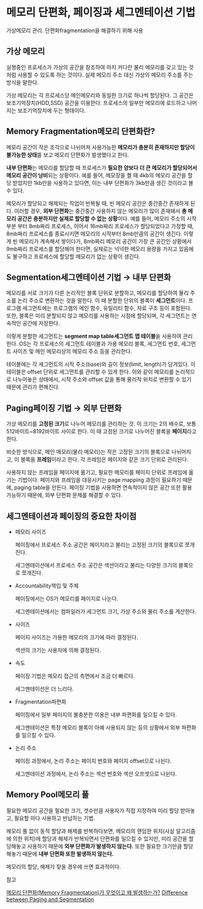 # 메모리 단편화, 페이징과 세그멘테이션 기법

가상메모리 관리. 단편화fragmentation을 해결하기 위해 사용

## 가상 메모리

실행중인 프로세스가 가상의 공간을 참조하여 마치 커다란 물리 메모리를 갖고 있는 것 처럼 사용할 수 있도록 하는 것이다. 실제 메모리 주소 대신 가상의 메모리 주소를 주는 방식을 말한다.

가상 메모리는 각 프로세스당 메인메모리와 동일한 크기로 하나씩 할당된다. 그 공간은 보조기억장치(HDD,SSD) 공간을 이용한다. 프로세스의 일부만 메모리에 로드하고 나머지는 보조기억장치에 두는 형태이다.

## Memory Fragmentation메모리 단편화란?

메모리 공간이 작은 조각으로 나뉘어져 사용가능한 **메모리가 충분히 존재하지만 할당이 불가능한 상태**를 보고 메모리 단편화가 발생했다고 한다.

**내부 단편화**는 메모리를 할당할 때 프로세스가 **필요한 양보다 더 큰 메모리가 할당되어서 메모리 공간이 낭비**되는 상황이다. 예를 들어, 메모장을 켤 때 4kb의 메모리 공간을 할당 받았지만 1kb만을 사용하고 있다면, 이는 내부 단편화가 3kb만큼 생긴 것이라고 볼 수 있다.

메모리가 할당되고 해제되는 작업이 반복될 때, 빈 메모리 공간은 중간중간 존재하게 된다. 이러할 경우, **외부 단편화**는 중간중간 사용하지 않는 메모리가 많이 존재헤서 **총 메모리 공간은 충분하지만 실제로 할당할 수 없는 상황**이다. 예를 들어, 메모리 주소의 시작 부분 부터 8mb짜리 프로세스, 이어서 16mb짜리 프로세스가 할당되었다고 가정할 때, 8mb짜리 프로세스를 종료시키면 메모리의 시작부터 8mb만큼의 공간이 생긴다. 이렇게 빈 메모리가 계속해서 쌓이다가, 8mb짜리 메모리 공간이 가장 큰 공간인 상황에서 9mb짜리 프로세스를 할당해야 한다면, 실제로는 넉넉한 메모리 용량을 가지고 있음에도 불구하고 프로세스에 할당할 메모리가 없는 상황이 생긴다.

## Segmentation세그멘테이션 기법 → 내부 단편화

메모리를 서로 크기가 다른 논리적인 블록 단위로 분할하고, 메모리를 할당하여 물리 주소를 논리 주소로 변환하는 것을 말한다. 이 때 분할한 단위의 블록이 **세그먼트**이다. 프로그램 세그먼트에는 프로그램의 메인 함수, 유틸리티 함수, 자료 구조 등이 포함된다. 또한, 블록은 미리 분할되지 않고 메모리를 사용하는 시점에 할당되며, 각 세그먼트는 연속적인 공간에 저장한다.

이렇게 분할한 세그먼트는 **segment map table세그먼트 맵 테이블**을 사용하여 관리한다. OS는 각 프로세스의 세그먼트 테이블과 가용 메모리 블록, 세그먼트 번호, 세그먼트 사이즈 및 메인 메모리상의 메모리 주소 등을 관리한다.

테이블에는 각 세그먼트의 시작 주소(base)와 길이 정보(limit, length)가 담겨있다. 이 테이블은 offset 단위로 세그먼트를 관리할 수 있게 한다. 이와 같이 메모리를 논리적으로 나누어놓은 상태에서, 시작 주소와 offset 값을 통해 물리적 위치로 변환할 수 있기 때문에 관리가 편해진다.

## Paging페이징 기법 → 외부 단편화

가상 메모리를 **고정된 크기**로 나누어 메모리를 관리하는 것. 이 크기는 2의 배수로, 보통 512바이트~8192바이트 사이로 한다. 이 때 고정된 크기로 나누어진 블록을 **페이지**라고 한다.

비슷한 방식으로, 메인 메모리(물리 메모리)는 작은 고정된 크기의 블록으로 나뉘어지고, 이 블록을 **프레임**이라고 한다. 각 프레임은 페이지와 같은 크기 단위로 관리된다.

사용하지 않는 프레임을 페이지에 옮기고, 필요한 메모리를 페이지 단위로 프레임에 옮기는 기법이다. 페이지와 프레임을 대응시키는 page mapping 과정이 필요하기 때문에, paging table을 만든다. 페이징 기법을 사용하면 연속적이지 않은 공간 또한 활용 가능하기 때문에, 외부 단편화 문제를 해결할 수 있다.

## 세그멘테이션과 페이징의 중요한 차이점

- 메모리 사이즈

    페이징에서 프로세스 주소 공간은 페이지라고 불리는 고정된 크기의 블록으로 쪼개진다.

    세그멘테이션에서 프로세스 주소 공간은 섹션이라고 불리는 다양한 크기의 블록으로 쪼개진다.

- Accountability책임 및 주체

    페이징에서는 OS가 메모리를 페이지로 나눈다.

    세그멘테이션에서는 컴파일러가 세그먼트 크기, 가상 주소와 물리 주소를 계산한다.

- 사이즈

    페이지 사이즈는 가용한 메모리의 크기에 따라 결정된다.

    섹션의 크기는 사용자에 의해 결정된다.

- 속도

    페이징 기법은 메모리 접근의 측면에서 조금 더 빠르다.

    세그멘테이션은 더 느리다.

- Fragmentation파편화

    페이징에서 일부 페이지의 불충분한 이용은 내부 파편화를 일으킬 수 있다.

    세그멘테이션은 특정 메모리 블록이 아예 사용되지 않는 등의 상황에서 외부 파편화를 일으킬 수 있다.

- 논리 주소

    페이징 과정에서, 논리 주소는 페이지 번호와 페이지 offset으로 나뉜다.

    세그멘테이션 과정에서, 논리 주소는 섹션 번호와 섹션 오프셋으로 나뉜다.

## Memory Pool메모리 풀

필요한 메모리 공간을 필요한 크기, 갯수만큼 사용자가 직접 지정하여 미리 할당 받아놓고, 필요할 마다 사용하고 반납하는 기법.

메모리 풀 없이 동적 할당과 해제를 반복하다보면, 메모리의 랜덤한 위치(사실 알고리즘에 의한 위치)에 할당과 해제가 반복되면서 단편화를 일으킬 수 있지만, 미리 공간을 할당해놓고 사용하기 때문에 **외부 단편화가 발생하지 않는다.** 또한 필요한 크기만큼 할당해놓기 때문에 **내부 단편화 또한 발생하지 않는다.**

메모리의 할당, 해제가 잦을 경우에 쓰면 효과적이다.

참고

[메모리 단편화(Memory Fragmentation)가 무엇이고 왜 발생하는가?](https://jeong-pro.tistory.com/91)
[Difference between Paging and Segmentation](https://www.tutorialspoint.com/difference-between-paging-and-segmentation)